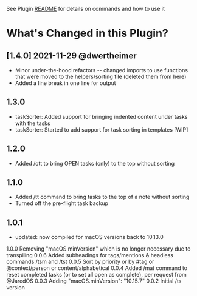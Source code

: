 See Plugin [README](https://github.com/NotePlan/plugins/blob/main/dwertheimer.TaskAutomations/readme.md) for details on commands and how to use it

# What's Changed in this Plugin?

## [1.4.0] 2021-11-29 @dwertheimer
- Minor under-the-hood refactors -- changed imports to use functions that were moved to the helpers/sorting file (deleted them from here)
- Added a line break in one line for output

## 1.3.0
- taskSorter: Added support for bringing indented content under tasks with the tasks
- taskSorter: Started to add support for task sorting in templates [WIP]

## 1.2.0
- Added /ott to bring OPEN tasks (only) to the top without sorting

## 1.1.0
- Added /tt command to bring tasks to the top of a note without sorting
- Turned off the pre-flight task backup

## 1.0.1 
- updated: now compiled for macOS versions back to 10.13.0

1.0.0 Removing "macOS.minVersion" which is no longer necessary due to transpiling
0.0.6 Added subheadings for tags/mentions & headless commands /tsm and /tst
0.0.5 Sort by priority or by #tag or @context/person or content/alphabetical
0.0.4 Added /mat command to reset completed tasks (or to set all open as complete), per request from @JaredOS
0.0.3 Adding 	"macOS.minVersion": "10.15.7"
0.0.2 Initial /ts version